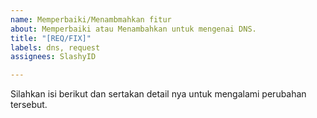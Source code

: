 ```yaml
---
name: Memperbaiki/Menambmahkan fitur
about: Memperbaiki atau Menambahkan untuk mengenai DNS.
title: "[REQ/FIX]"
labels: dns, request
assignees: SlashyID

---
```


Silahkan isi berikut dan sertakan detail nya untuk mengalami perubahan tersebut.
